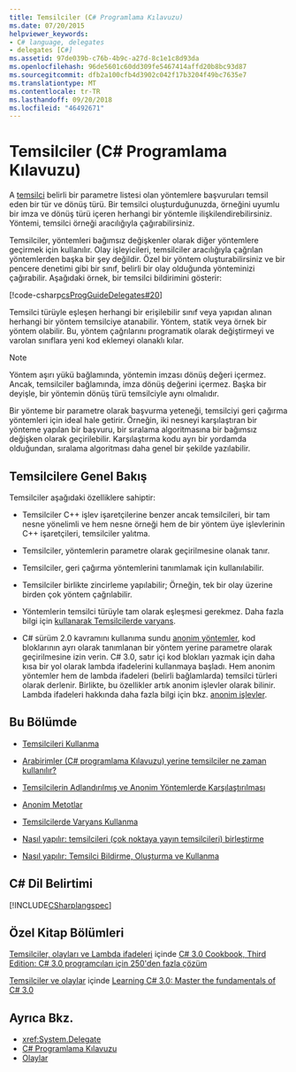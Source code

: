 ```yaml
---
title: Temsilciler (C# Programlama Kılavuzu)
ms.date: 07/20/2015
helpviewer_keywords:
- C# language, delegates
- delegates [C#]
ms.assetid: 97de039b-c76b-4b9c-a27d-8c1e1c8d93da
ms.openlocfilehash: 96de5601c60dd309fe5467414affd20b8bc93d87
ms.sourcegitcommit: dfb2a100cfb4d3902c042f17b3204f49bc7635e7
ms.translationtype: MT
ms.contentlocale: tr-TR
ms.lasthandoff: 09/20/2018
ms.locfileid: "46492671"
---
```

# <a name="delegates-c-programming-guide"></a>Temsilciler (C# Programlama Kılavuzu)
A [temsilci](../../../csharp/language-reference/keywords/delegate.md) belirli bir parametre listesi olan yöntemlere başvuruları temsil eden bir tür ve dönüş türü. Bir temsilci oluşturduğunuzda, örneğini uyumlu bir imza ve dönüş türü içeren herhangi bir yöntemle ilişkilendirebilirsiniz. Yöntemi, temsilci örneği aracılığıyla çağırabilirsiniz.  
  
 Temsilciler, yöntemleri bağımsız değişkenler olarak diğer yöntemlere geçirmek için kullanılır. Olay işleyicileri, temsilciler aracılığıyla çağrılan yöntemlerden başka bir şey değildir. Özel bir yöntem oluşturabilirsiniz ve bir pencere denetimi gibi bir sınıf, belirli bir olay olduğunda yönteminizi çağırabilir. Aşağıdaki örnek, bir temsilci bildirimini gösterir:  
  
 [!code-csharp[csProgGuideDelegates#20](../../../csharp/programming-guide/delegates/codesnippet/CSharp/index_1.cs)]  
  
 Temsilci türüyle eşleşen herhangi bir erişilebilir sınıf veya yapıdan alınan herhangi bir yöntem temsilciye atanabilir. Yöntem, statik veya örnek bir yöntem olabilir. Bu, yöntem çağrılarını programatik olarak değiştirmeyi ve varolan sınıflara yeni kod eklemeyi olanaklı kılar.  
  
> [!NOTE]
>  Yöntem aşırı yükü bağlamında, yöntemin imzası dönüş değeri içermez. Ancak, temsilciler bağlamında, imza dönüş değerini içermez. Başka bir deyişle, bir yöntemin dönüş türü temsilciyle aynı olmalıdır.  
  
 Bir yönteme bir parametre olarak başvurma yeteneği, temsilciyi geri çağırma yöntemleri için ideal hale getirir. Örneğin, iki nesneyi karşılaştıran bir yönteme yapılan bir başvuru, bir sıralama algoritmasına bir bağımsız değişken olarak geçirilebilir. Karşılaştırma kodu ayrı bir yordamda olduğundan, sıralama algoritması daha genel bir şekilde yazılabilir.  
  
## <a name="delegates-overview"></a>Temsilcilere Genel Bakış  
 Temsilciler aşağıdaki özelliklere sahiptir:  
  
-   Temsilciler C++ işlev işaretçilerine benzer ancak temsilcileri, bir tam nesne yönelimli ve hem nesne örneği hem de bir yöntem üye işlevlerinin C++ işaretçileri, temsilciler yalıtma.
  
-   Temsilciler, yöntemlerin parametre olarak geçirilmesine olanak tanır.  
  
-   Temsilciler, geri çağırma yöntemlerini tanımlamak için kullanılabilir.  
  
-   Temsilciler birlikte zincirleme yapılabilir; Örneğin, tek bir olay üzerine birden çok yöntem çağrılabilir.  
  
-   Yöntemlerin temsilci türüyle tam olarak eşleşmesi gerekmez. Daha fazla bilgi için [kullanarak Temsilcilerde varyans](../../../csharp/programming-guide/concepts/covariance-contravariance/using-variance-in-delegates.md).  
  
-   C# sürüm 2.0 kavramını kullanıma sundu [anonim yöntemler](../../../csharp/programming-guide/statements-expressions-operators/anonymous-methods.md), kod bloklarının ayrı olarak tanımlanan bir yöntem yerine parametre olarak geçirilmesine izin verin. C# 3.0, satır içi kod blokları yazmak için daha kısa bir yol olarak lambda ifadelerini kullanmaya başladı. Hem anonim yöntemler hem de lambda ifadeleri (belirli bağlamlarda) temsilci türleri olarak derlenir. Birlikte, bu özellikler artık anonim işlevler olarak bilinir. Lambda ifadeleri hakkında daha fazla bilgi için bkz. [anonim işlevler](../../../csharp/programming-guide/statements-expressions-operators/anonymous-functions.md).  
  
## <a name="in-this-section"></a>Bu Bölümde  
  
-   [Temsilcileri Kullanma](../../../csharp/programming-guide/delegates/using-delegates.md)  
  
-   [Arabirimler (C# programlama Kılavuzu) yerine temsilciler ne zaman kullanılır?](https://msdn.microsoft.com/library/2e759bdf-7ca4-4005-8597-af92edf6d8f0)  
  
-   [Temsilcilerin Adlandırılmış ve Anonim Yöntemlerde Karşılaştırılması](../../../csharp/programming-guide/delegates/delegates-with-named-vs-anonymous-methods.md)  
  
-   [Anonim Metotlar](../../../csharp/programming-guide/statements-expressions-operators/anonymous-methods.md)  
  
-   [Temsilcilerde Varyans Kullanma](../../../csharp/programming-guide/concepts/covariance-contravariance/using-variance-in-delegates.md)  
  
-   [Nasıl yapılır: temsilcileri (çok noktaya yayın temsilcileri) birleştirme](../../../csharp/programming-guide/delegates/how-to-combine-delegates-multicast-delegates.md)  
  
-   [Nasıl yapılır: Temsilci Bildirme, Oluşturma ve Kullanma](../../../csharp/programming-guide/delegates/how-to-declare-instantiate-and-use-a-delegate.md)  
  
## <a name="c-language-specification"></a>C# Dil Belirtimi  
 [!INCLUDE[CSharplangspec](~/includes/csharplangspec-md.md)]  
  
## <a name="featured-book-chapters"></a>Özel Kitap Bölümleri  
 [Temsilciler, olayları ve Lambda ifadeleri](https://msdn.microsoft.com/library/orm-9780596516109-03-09.aspx) içinde [C# 3.0 Cookbook, Third Edition: C# 3.0 programcıları için 250'den fazla çözüm](https://msdn.microsoft.com/library/orm-9780596516109-03.aspx)  
  
 [Temsilciler ve olaylar](https://msdn.microsoft.com/library/orm-9780596521066-01-17.aspx) içinde [Learning C# 3.0: Master the fundamentals of C# 3.0](https://msdn.microsoft.com/library/orm-9780596521066-01.aspx)  
  
## <a name="see-also"></a>Ayrıca Bkz.

- <xref:System.Delegate>  
- [C# Programlama Kılavuzu](../../../csharp/programming-guide/index.md)  
- [Olaylar](../../../csharp/programming-guide/events/index.md)
